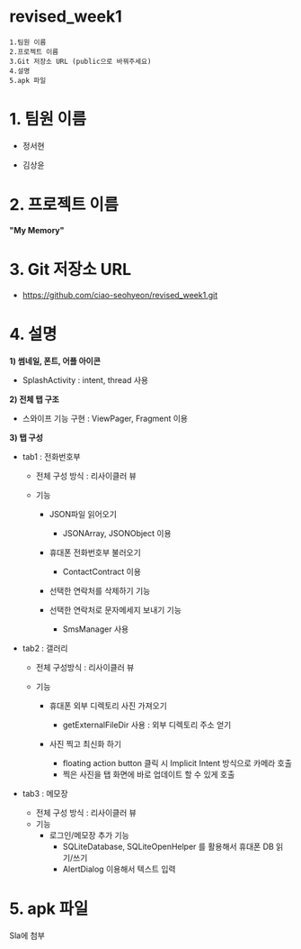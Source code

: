 # revised_week1


```
1.팀원 이름
2.프로젝트 이름
3.Git 저장소 URL (public으로 바꿔주세요)
4.설명
5.apk 파일
```



# 1. 팀원 이름

- 정서현

- 김상윤

  

# 2. 프로젝트 이름

**"My Memory"**



# 3. Git 저장소 URL

- https://github.com/ciao-seohyeon/revised_week1.git

  

  

# 4. 설명

**1) 썸네일, 폰트, 어플 아이콘**

- SplashActivity : intent, thread 사용

**2) 전체 탭 구조**

- 스와이프 기능 구현 : ViewPager, Fragment 이용

**3) 탭 구성**

- tab1 : 전화번호부
  - 전체 구성 방식 : 리사이클러 뷰

  - 기능

    - JSON파일 읽어오기

        - JSONArray, JSONObject 이용

    - 휴대폰 전화번호부 불러오기 

        - ContactContract 이용

    - 선택한 연락처를 삭제하기 기능

    - 선택한 연락처로 문자메세지 보내기 기능

        - SmsManager 사용

        

- tab2 : 갤러리 

  - 전체 구성방식 : 리사이클러 뷰

  - 기능

      - 휴대폰 외부 디렉토리 사진 가져오기

          - getExternalFileDir 사용 : 외부 디렉토리 주소 얻기

      - 사진 찍고 최신화 하기

          - floating action button 클릭 시 Implicit Intent 방식으로 카메라 호출
          - 찍은 사진을 탭 화면에 바로 업데이트 할 수 있게 호출

            

- tab3 : 메모장
  - 전체 구성 방식 : 리사이클러 뷰
  - 기능
      - 로그인/메모장 추가 기능
          - SQLiteDatabase, SQLiteOpenHelper 를 활용해서 휴대폰 DB 읽기/쓰기 
          - AlertDialog 이용해서 텍스트 입력



# 5. apk 파일

Sla에 첨부
